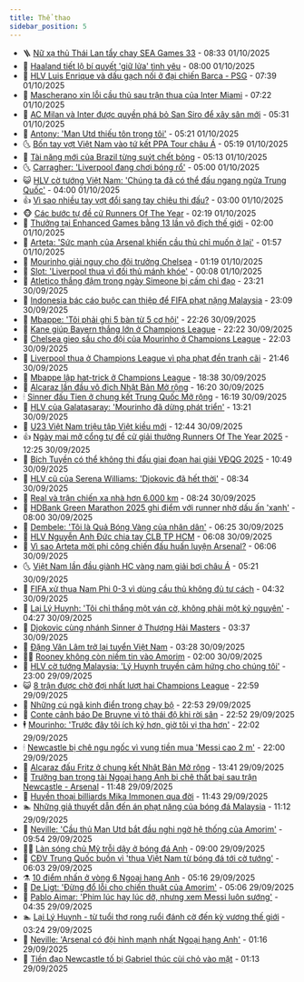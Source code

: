 ```yaml
---
title: Thể thao
sidebar_position: 5
---
```


<!-- vnexpress-the-thao:START -->
- 🪜 [Nữ xạ thủ Thái Lan tẩy chay SEA Games 33](https://vnexpress.net/nu-xa-thu-thai-lan-tay-chay-sea-games-33-4946018.html) - 08:33 01/10/2025
- 🦩 [Haaland tiết lộ bí quyết &#39;giữ lửa&#39; tình yêu](https://vnexpress.net/haaland-tiet-lo-bi-quyet-giu-lua-tinh-yeu-4945823.html) - 08:00 01/10/2025
- 🧰 [HLV Luis Enrique và dấu gạch nối ở đại chiến Barca - PSG](https://vnexpress.net/hlv-luis-enrique-va-dau-gach-noi-o-dai-chien-barca-psg-4943824.html) - 07:39 01/10/2025
- 🤗 [Mascherano xin lỗi cầu thủ sau trận thua của Inter Miami](https://vnexpress.net/mascherano-xin-loi-cau-thu-sau-tran-thua-cua-inter-miami-4945957.html) - 07:22 01/10/2025
- 🥳 [AC Milan và Inter được quyền phá bỏ San Siro để xây sân mới](https://vnexpress.net/ac-milan-va-inter-duoc-quyen-pha-bo-san-siro-de-xay-san-moi-4945941.html) - 05:31 01/10/2025
- 🦣 [Antony: &#39;Man Utd thiếu tôn trọng tôi&#39;](https://vnexpress.net/antony-man-utd-thieu-ton-trong-toi-4945849.html) - 05:21 01/10/2025
- 🌜 [Bốn tay vợt Việt Nam vào tứ kết PPA Tour châu Á](https://vnexpress.net/bon-tay-vot-viet-nam-vao-tu-ket-ppa-tour-chau-a-4945935.html) - 05:19 01/10/2025
- 🫶 [Tài năng mới của Brazil từng suýt chết bỏng](https://vnexpress.net/tai-nang-moi-cua-brazil-tung-suyt-chet-bong-4945693.html) - 05:13 01/10/2025
- 🌜 [Carragher: &#39;Liverpool đang chơi bóng rổ&#39;](https://vnexpress.net/carragher-liverpool-dang-choi-bong-ro-4945783.html) - 05:00 01/10/2025
- 😺 [HLV cờ tướng Việt Nam: &#39;Chúng ta đã có thể đấu ngang ngửa Trung Quốc&#39;](https://vnexpress.net/hlv-co-tuong-viet-nam-chung-ta-da-co-the-dau-ngang-ngua-trung-quoc-4945317.html) - 04:00 01/10/2025
- 👍 [Vì sao nhiều tay vợt đổi sang tay chiêu thi đấu?](https://vnexpress.net/vi-sao-nhieu-tay-vot-doi-sang-tay-chieu-thi-dau-4945240.html) - 03:00 01/10/2025
- 🐵 [Các bước tự đề cử Runners Of The Year](https://vnexpress.net/cac-buoc-tu-de-cu-runners-of-the-year-4945811.html) - 02:19 01/10/2025
- 💫 [Thưởng tại Enhanced Games bằng 13 lần vô địch thế giới](https://vnexpress.net/thuong-tai-enhanced-games-bang-13-lan-vo-dich-the-gioi-4945433.html) - 02:00 01/10/2025
- 🦆 [Arteta: &#39;Sức mạnh của Arsenal khiến cầu thủ chỉ muốn ở lại&#39;](https://vnexpress.net/arteta-suc-manh-cua-arsenal-khien-cau-thu-chi-muon-o-lai-4945768.html) - 01:57 01/10/2025
- 🙉 [Mourinho giải nguy cho đội trưởng Chelsea](https://vnexpress.net/mourinho-giai-nguy-cho-doi-truong-chelsea-4945757.html) - 01:19 01/10/2025
- 📝 [Slot: &#39;Liverpool thua vì đối thủ mánh khóe&#39;](https://vnexpress.net/slot-liverpool-thua-vi-doi-thu-manh-khoe-4945746.html) - 00:08 01/10/2025
- 💯 [Atletico thắng đậm trong ngày Simeone bị cấm chỉ đạo](https://vnexpress.net/atletico-thang-dam-trong-ngay-simeone-bi-cam-chi-dao-4945739.html) - 23:21 30/09/2025
- 🌈 [Indonesia bác cáo buộc can thiệp để FIFA phạt nặng Malaysia](https://vnexpress.net/indonesia-bac-cao-buoc-can-thiep-de-fifa-phat-nang-malaysia-4945730.html) - 23:09 30/09/2025
- 🦩 [Mbappe: &#39;Tôi phải ghi 5 bàn từ 5 cơ hội&#39;](https://vnexpress.net/mbappe-toi-phai-ghi-5-ban-tu-5-co-hoi-4945734.html) - 22:26 30/09/2025
- 🐲 [Kane giúp Bayern thắng lớn ở Champions League](https://vnexpress.net/kane-giup-bayern-thang-lon-o-champions-league-4945737.html) - 22:22 30/09/2025
- 🌁 [Chelsea gieo sầu cho đội của Mourinho ở Champions League](https://vnexpress.net/chelsea-gieo-sau-cho-doi-cua-mourinho-o-champions-league-4945736.html) - 22:03 30/09/2025
- 💯 [Liverpool thua ở Champions League vì pha phạt đền tranh cãi](https://vnexpress.net/liverpool-thua-o-champions-league-vi-pha-phat-den-tranh-cai-4945735.html) - 21:46 30/09/2025
- 🌝 [Mbappe lập hat-trick ở Champions League](https://vnexpress.net/mbappe-lap-hat-trick-o-champions-league-4945733.html) - 18:38 30/09/2025
- 🤖 [Alcaraz lần đầu vô địch Nhật Bản Mở rộng](https://vnexpress.net/alcaraz-lan-dau-vo-dich-nhat-ban-mo-rong-4945709.html) - 16:20 30/09/2025
- 🕯 [Sinner đấu Tien ở chung kết Trung Quốc Mở rộng](https://vnexpress.net/sinner-dau-tien-o-chung-ket-trung-quoc-mo-rong-4945722.html) - 16:19 30/09/2025
- 🧰 [HLV của Galatasaray: &#39;Mourinho đã dừng phát triển&#39;](https://vnexpress.net/hlv-cua-galatasaray-mourinho-da-dung-phat-trien-4945477.html) - 13:21 30/09/2025
- 🥳 [U23 Việt Nam triệu tập Việt kiều mới](https://vnexpress.net/u23-viet-nam-trieu-tap-viet-kieu-moi-4945684.html) - 12:44 30/09/2025
- 👍 [Ngày mai mở cổng tự đề cử giải thưởng Runners Of The Year 2025](https://vnexpress.net/ngay-mai-mo-cong-tu-de-cu-giai-thuong-runners-of-the-year-2025-4945507.html) - 12:25 30/09/2025
- 💪 [Bích Tuyền có thể không thi đấu giai đoạn hai giải VĐQG 2025](https://vnexpress.net/bich-tuyen-co-the-khong-thi-dau-giai-doan-hai-giai-vdqg-2025-4945597.html) - 10:49 30/09/2025
- 👹 [HLV cũ của Serena Williams: &#39;Djokovic đã hết thời&#39;](https://vnexpress.net/hlv-cu-cua-serena-williams-djokovic-da-het-thoi-4945575.html) - 08:34 30/09/2025
- 🧰 [Real và trận chiến xa nhà hơn 6.000 km](https://vnexpress.net/real-va-tran-chien-xa-nha-hon-6-000-km-4945385.html) - 08:24 30/09/2025
- 🚀 [HDBank Green Marathon 2025 ghi điểm với runner nhờ dấu ấn &#39;xanh&#39;](https://vnexpress.net/hdbank-green-marathon-2025-ghi-diem-voi-runner-nho-dau-an-xanh-4944637.html) - 08:00 30/09/2025
- 🎃 [Dembele: &#39;Tôi là Quả Bóng Vàng của nhân dân&#39;](https://vnexpress.net/dembele-toi-la-qua-bong-vang-cua-nhan-dan-4945363.html) - 06:25 30/09/2025
- 🧰 [HLV Nguyễn Anh Đức chia tay CLB TP HCM](https://vnexpress.net/hlv-nguyen-anh-duc-chia-tay-clb-tp-hcm-4945487.html) - 06:08 30/09/2025
- 👀 [Vì sao Arteta mời phi công chiến đấu huấn luyện Arsenal?](https://vnexpress.net/vi-sao-arteta-moi-phi-cong-chien-dau-huan-luyen-arsenal-4945407.html) - 06:06 30/09/2025
- 🌜 [Việt Nam lần đầu giành HC vàng nam giải bơi châu Á](https://vnexpress.net/viet-nam-lan-dau-gianh-hc-vang-nam-giai-boi-chau-a-4945481.html) - 05:21 30/09/2025
- 🫶 [FIFA xử thua Nam Phi 0-3 vì dùng cầu thủ không đủ tư cách](https://vnexpress.net/fifa-xu-thua-nam-phi-0-3-vi-dung-cau-thu-khong-du-tu-cach-4945346.html) - 04:32 30/09/2025
- 🦄 [Lại Lý Huynh: &#39;Tôi chỉ thắng một ván cờ, không phải một kỷ nguyên&#39;](https://vnexpress.net/lai-ly-huynh-toi-chi-thang-mot-van-co-khong-phai-mot-ky-nguyen-4945386.html) - 04:27 30/09/2025
- 🥳 [Djokovic cùng nhánh Sinner ở Thượng Hải Masters](https://vnexpress.net/djokovic-cung-nhanh-sinner-o-thuong-hai-masters-4945431.html) - 03:37 30/09/2025
- 🐲 [Đặng Văn Lâm trở lại tuyển Việt Nam](https://vnexpress.net/dang-van-lam-tro-lai-tuyen-viet-nam-4945396.html) - 03:28 30/09/2025
- 🧑‍🏫 [Rooney không còn niềm tin vào Amorim](https://vnexpress.net/rooney-khong-con-niem-tin-vao-amorim-4945192.html) - 02:00 30/09/2025
- 🤔 [HLV cờ tướng Malaysia: &#39;Lý Huynh truyền cảm hứng cho chúng tôi&#39;](https://vnexpress.net/hlv-co-tuong-malaysia-ly-huynh-truyen-cam-hung-cho-chung-toi-4945029.html) - 23:00 29/09/2025
- 😺 [8 trận được chờ đợi nhất lượt hai Champions League](https://vnexpress.net/8-tran-duoc-cho-doi-nhat-luot-hai-champions-league-4945217.html) - 22:59 29/09/2025
- 💪 [Những cú ngã kinh điển trong chạy bộ](https://vnexpress.net/nhung-cu-nga-kinh-dien-trong-chay-bo-4945128.html) - 22:53 29/09/2025
- 💼 [Conte cảnh báo De Bruyne vì tỏ thái độ khi rời sân](https://vnexpress.net/conte-canh-bao-de-bruyne-vi-to-thai-do-khi-roi-san-4945232.html) - 22:52 29/09/2025
- 🕴 [Mourinho: &#39;Trước đây tôi ích kỷ hơn, giờ tôi vị tha hơn&#39;](https://vnexpress.net/mourinho-truoc-day-toi-ich-ky-hon-gio-toi-vi-tha-hon-4945230.html) - 22:02 29/09/2025
- 🕯 [Newcastle bị chê ngu ngốc vì vung tiền mua &#39;Messi cao 2 m&#39;](https://vnexpress.net/newcastle-bi-che-ngu-ngoc-vi-vung-tien-mua-messi-cao-2-m-4945219.html) - 22:00 29/09/2025
- 📝 [Alcaraz đấu Fritz ở chung kết Nhật Bản Mở rộng](https://vnexpress.net/alcaraz-dau-fritz-o-chung-ket-nhat-ban-mo-rong-4945206.html) - 13:41 29/09/2025
- 🧐 [Trưởng ban trọng tài Ngoại hạng Anh bị chê thất bại sau trận Newcastle - Arsenal](https://vnexpress.net/truong-ban-trong-tai-ngoai-hang-anh-bi-che-that-bai-sau-tran-newcastle-arsenal-4945179.html) - 11:48 29/09/2025
- 🙉 [Huyền thoại billiards Mika Immonen qua đời](https://vnexpress.net/huyen-thoai-billiards-mika-immonen-qua-doi-4945181.html) - 11:43 29/09/2025
- 🏊 [Những giả thuyết dẫn đến án phạt nặng của bóng đá Malaysia](https://vnexpress.net/nhung-gia-thuyet-dan-den-an-phat-nang-cua-bong-da-malaysia-4945156.html) - 11:12 29/09/2025
- 🌊 [Neville: &#39;Cầu thủ Man Utd bắt đầu nghi ngờ hệ thống của Amorim&#39;](https://vnexpress.net/neville-cau-thu-man-utd-bat-dau-nghi-ngo-he-thong-cua-amorim-4945142.html) - 09:54 29/09/2025
- 👨‍🏫 [Làn sóng chủ Mỹ trỗi dậy ở bóng đá Anh](https://vnexpress.net/lan-song-chu-my-troi-day-o-bong-da-anh-4944141.html) - 09:00 29/09/2025
- 🥷 [CĐV Trung Quốc buồn vì &#39;thua Việt Nam từ bóng đá tới cờ tướng&#39;](https://vnexpress.net/cdv-trung-quoc-buon-vi-thua-viet-nam-tu-bong-da-toi-co-tuong-4944842.html) - 06:03 29/09/2025
- ⚗️ [10 điểm nhấn ở vòng 6 Ngoại hạng Anh](https://vnexpress.net/10-diem-nhan-o-vong-6-ngoai-hang-anh-4944717.html) - 05:16 29/09/2025
- 🌮 [De Ligt: &#39;Đừng đổ lỗi cho chiến thuật của Amorim&#39;](https://vnexpress.net/de-ligt-dung-do-loi-cho-chien-thuat-cua-amorim-4944840.html) - 05:06 29/09/2025
- 🤩 [Pablo Aimar: &#39;Phim lúc hay lúc dở, nhưng xem Messi luôn sướng&#39;](https://vnexpress.net/pablo-aimar-phim-luc-hay-luc-do-nhung-xem-messi-luon-suong-4944918.html) - 04:35 29/09/2025
- 🏊 [Lại Lý Huynh - từ tuổi thơ rong ruổi đánh cờ đến kỳ vương thế giới](https://vnexpress.net/lai-ly-huynh-tu-tuoi-tho-rong-ruoi-danh-co-den-ky-vuong-the-gioi-4944657.html) - 03:24 29/09/2025
- 🐎 [Neville: &#39;Arsenal có đội hình mạnh nhất Ngoại hạng Anh&#39;](https://vnexpress.net/neville-arsenal-co-doi-hinh-manh-nhat-ngoai-hang-anh-4944748.html) - 01:16 29/09/2025
- 💫 [Tiền đạo Newcastle tố bị Gabriel thúc cùi chỏ vào mặt](https://vnexpress.net/tien-dao-newcastle-to-bi-gabriel-thuc-cui-cho-vao-mat-4944747.html) - 01:13 29/09/2025<!-- vnexpress-the-thao:END -->
